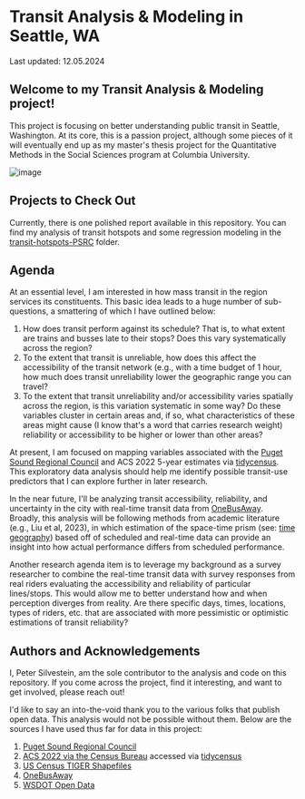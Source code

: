 # Transit Analysis & Modeling in Seattle, WA
Last updated: 12.05.2024

## Welcome to my Transit Analysis & Modeling project!
This project is focusing on better understanding public transit in Seattle, Washington. At its core, this is a passion project, although some pieces of it will eventually end up as my master's thesis project for the Quantitative Methods in the Social Sciences program at Columbia University.

![image](https://github.com/user-attachments/assets/ccf558f8-0f24-4c38-88a3-a357c5b9b103)

## Projects to Check Out
Currently, there is one polished report available in this repository. You can find my analysis of transit hotspots and some regression modeling in the [transit-hotspots-PSRC](transit-hotspots-PSRC) folder.

## Agenda
At an essential level, I am interested in how mass transit in the region services its constituents. This basic idea leads to a huge number of sub-questions, a smattering of which I have outlined below:
1. How does transit perform against its schedule? That is, to what extent are trains and busses late to their stops? Does this vary systematically across the region?
2. To the extent that transit is unreliable, how does this affect the accessibility of the transit network (e.g., with a time budget of 1 hour, how much does transit unreliability lower the geographic range you can travel?
3. To the extent that transit unreliability and/or accessibility varies spatially across the region, is this variation systematic in some way? Do these variables cluster in certain areas and, if so, what characteristics of these areas might cause (I know that's a word that carries research weight) reliability or accessibility to be higher or lower than other areas?

At present, I am focused on mapping variables associated with the [Puget Sound Regional Council](https://www.psrc.org/our-work/household-travel-survey-program) and ACS 2022 5-year estimates via [tidycensus](https://walker-data.com/tidycensus/). This exploratory data analysis should help me identify possible transit-use predictors that I can explore further in later research.

In the near future, I'll be analyzing transit accessibility, reliability, and uncertainty in the city with real-time transit data from [OneBusAway](https://onebusaway.org). Broadly, this analysis will be following methods from academic literature (e.g., Liu et al, 2023), in which estimation of the space-time prism (see: [time geography](https://en.wikipedia.org/wiki/Time_geography)) based off of scheduled and real-time data can provide an insight into how actual performance differs from scheduled performance.

Another research agenda item is to leverage my background as a survey researcher to combine the real-time transit data with survey responses from real riders evaluating the accessibility and reliability of particular lines/stops. This would allow me to better understand how and when perception diverges from reality. Are there specific days, times, locations, types of riders, etc. that are associated with more pessimistic or optimistic estimations of transit reliability?

## Authors and Acknowledgements
I, Peter Silvestein, am the sole contributor to the analysis and code on this repository. If you come across the project, find it interesting, and want to get involved, please reach out!

I'd like to say an into-the-void thank you to the various folks that publish open data. This analysis would not be possible without them. Below are the sources I have used thus far for data in this project:
1. [Puget Sound Regional Council](https://www.psrc.org/our-work/household-travel-survey-program)
2. [ACS 2022 via the Census Bureau](https://www.census.gov/programs-surveys/acs) accessed via [tidycensus](https://walker-data.com/tidycensus/)
3. [US Census TIGER Shapefiles](https://www.census.gov/geographies/mapping-files/time-series/geo/tiger-line-file.html)
4. [OneBusAway](https://onebusaway.org)
5. [WSDOT Open Data](https://gisdata-wsdot.opendata.arcgis.com)
